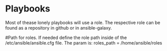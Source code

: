 # Playbooks
Most of thease lonely playbooks will use a role. The respective role can be found as a repository in github or in ansible-galaxy.

#Path for roles.
If needed define the role path inside of the /etc/ansible/ansible.cfg file. 
The param is:
roles_path    = /home/ansible/roles
